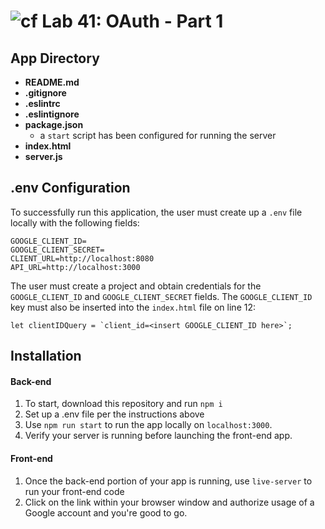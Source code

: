 # ![cf](https://i.imgur.com/7v5ASc8.png) Lab 41: OAuth - Part 1

## App Directory
* **README.md**
* **.gitignore**
* **.eslintrc**
* **.eslintignore**
* **package.json**
  * a `start` script has been configured for running the server
* **index.html**
* **server.js**

## .env Configuration
To successfully run this application, the user must create up a `.env` file locally with the following fields:
```
GOOGLE_CLIENT_ID=
GOOGLE_CLIENT_SECRET=
CLIENT_URL=http://localhost:8080
API_URL=http://localhost:3000
```
The user must create a project and obtain credentials for the `GOOGLE_CLIENT_ID` and `GOOGLE_CLIENT_SECRET` fields. The `GOOGLE_CLIENT_ID` key must also be inserted into the `index.html` file on line 12:

```
let clientIDQuery = `client_id=<insert GOOGLE_CLIENT_ID here>`;
```


## Installation
#### Back-end
1. To start, download this repository and run `npm i`
2. Set up a .env file per the instructions above
3. Use `npm run start` to run the app locally on `localhost:3000`.
4. Verify your server is running before launching the front-end app.

#### Front-end
1. Once the back-end portion of your app is running, use `live-server` to run your front-end code
2. Click on the link within your browser window and authorize usage of a Google account and you're good to go.